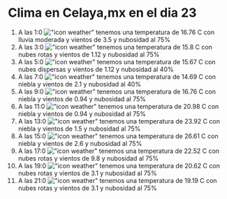 # Clima en Celaya,mx en el dia 23

1. A las 1:0 !["icon weather"](http://openweathermap.org/img/w/10n.png) tenemos una temperatura de 16.76 C con lluvia moderada y  vientos de 3.5 y nubosidad al 75%
1. A las 3:0 !["icon weather"](http://openweathermap.org/img/w/04n.png) tenemos una temperatura de 15.8 C con nubes rotas y  vientos de 1.12 y nubosidad al 75%
1. A las 5:0 !["icon weather"](http://openweathermap.org/img/w/03n.png) tenemos una temperatura de 15.67 C con nubes dispersas y  vientos de 1.12 y nubosidad al 40%
1. A las 7:0 !["icon weather"](http://openweathermap.org/img/w/50n.png) tenemos una temperatura de 14.69 C con niebla y  vientos de 2.1 y nubosidad al 40%
1. A las 9:0 !["icon weather"](http://openweathermap.org/img/w/50d.png) tenemos una temperatura de 16.76 C con niebla y  vientos de 0.94 y nubosidad al 75%
1. A las 11:0 !["icon weather"](http://openweathermap.org/img/w/50d.png) tenemos una temperatura de 20.98 C con niebla y  vientos de 0.94 y nubosidad al 75%
1. A las 13:0 !["icon weather"](http://openweathermap.org/img/w/50d.png) tenemos una temperatura de 23.92 C con niebla y  vientos de 1.5 y nubosidad al 75%
1. A las 15:0 !["icon weather"](http://openweathermap.org/img/w/50d.png) tenemos una temperatura de 26.61 C con niebla y  vientos de 2.6 y nubosidad al 75%
1. A las 17:0 !["icon weather"](http://openweathermap.org/img/w/04d.png) tenemos una temperatura de 22.52 C con nubes rotas y  vientos de 9.8 y nubosidad al 75%
1. A las 19:0 !["icon weather"](http://openweathermap.org/img/w/04n.png) tenemos una temperatura de 20.62 C con nubes rotas y  vientos de 3.1 y nubosidad al 75%
1. A las 21:0 !["icon weather"](http://openweathermap.org/img/w/04n.png) tenemos una temperatura de 19.19 C con nubes rotas y  vientos de 3.1 y nubosidad al 75%
